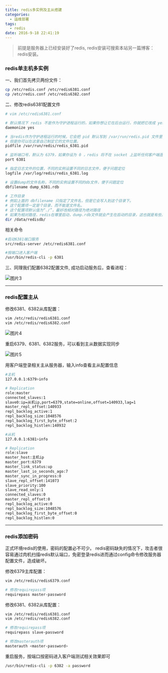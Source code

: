 ```yaml
---
title: redis多实例及主从搭建
categories:
  - 运维部署
tags:
  - redis
date: 2016-9-18 22:41:19
---
```


> 前提是服务器上已经安装好了redis,
redis安装可搜索本站另一篇博客：redis安装。

### redis单主机多实例

一、我们首先拷贝两份文件：

```bash
cp /etc/redis.conf /etc/redis6381.conf
cp /etc/redis.conf /etc/redis6382.conf
```

二、修改redis6381配置文件
```bash
# vim /etc/redis6381.conf

# 默认情况下 redis 不是作为守护进程运行的，如果你想让它在后台运行，你就把它改成 yes。
daemonize yes

# 当redis作为守护进程运行的时候，它会把 pid 默认写到 /var/run/redis.pid 文件里面，
# 但是你可以在这里自己制定它的文件位置。
pidfile /var/run/redis/redis_6381.pid

# 监听端口号，默认为 6379，如果你设为 0 ，redis 将不在 socket 上监听任何客户端连接。
port 6381

# 指定日志文件的位置，不同的实例设置不同的日志文件，便于问题定位
logfile /var/log/redis/redis_6381.log

# 设置dump的文件名称，不同的实例设置不同的db文件，便于问题定位
dbfilename dump_6381.rdb
 
# 工作目录
# 例如上面的 dbfilename 只指定了文件名，但是它会写入到这个目录下。
# 这个配置项一定是个目录，而不能是文件名。
# 这个配置项默认值为“./”，最好改相对路径为绝对路径
# 如果为相对路径，redis在哪里启动，dump.rdb文件就会产生在启动的目录，这也就是有些人重启redis后key值消失的原因
dir /data/redisdb/

```

<!-- more -->

相关命令
```bash
#启动6381端口服务
src/redis-server /etc/redis6381.conf

#按端口进入客户端
/usr/bin/redis-cli -p 6381
```

三、同理我们配置6382配置文件, 成功启动服务后，查看进程：

![图片3](3.png)


--- 

### redis配置主从

修改6381、6382从库配置：
```bash
vim /etc/redis/redis6381.conf
vim /etc/redis/redis6382.conf
```

![图片4](4.png)

重启6379、6381、6382服务，可以看到主从数据实现同步

![图片5](5.png)

用客户端登录相关主从服务器，输入info查看主从配置信息
```bash
#主机
127.0.0.1:6379>info

# Replication
role:master
connected_slaves:1
slave0:ip=从机ip,port=6379,state=online,offset=140933,lag=1
master_repl_offset:140933
repl_backlog_active:1
repl_backlog_size:1048576
repl_backlog_first_byte_offset:2
repl_backlog_histlen:140932

#从机
127.0.0.1:6381>info

# Replication
role:slave
master_host:主机ip
master_port:6379
master_link_status:up
master_last_io_seconds_ago:7
master_sync_in_progress:0
slave_repl_offset:141073
slave_priority:100
slave_read_only:1
connected_slaves:0
master_repl_offset:0
repl_backlog_active:0
repl_backlog_size:1048576
repl_backlog_first_byte_offset:0
repl_backlog_histlen:0

```

--- 

### redis添加密码
正式环境redis的使用，密码的配置必不可少。
redis密码缺失的情况下，攻击者很容易通过肉机扫描redis默认端口，免密登录redis进而通过config命令修改服务器配置文件，造成破坏。

修改6379主库配置：
```bash
vim /etc/redis/redis6379.conf

# 修改requirepass项
requirepass master-password
```
修改6381、6382从库配置：
```bash
vim /etc/redis/redis6381.conf
vim /etc/redis/redis6382.conf

# 修改requirepass项
requirepass slave-password

# 修改masterauth项
masterauth <master-password>
```

重启服务，按端口按密码进入客户端测试相关效果即可
```bash
/usr/bin/redis-cli -p 6382 -a password
```
